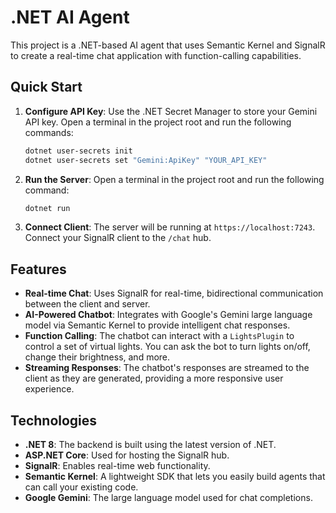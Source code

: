 # .NET AI Agent

This project is a .NET-based AI agent that uses Semantic Kernel and SignalR to create a real-time chat application with function-calling capabilities.

## Quick Start

1. **Configure API Key**: Use the .NET Secret Manager to store your Gemini API key. Open a terminal in the project root and run the following commands:

   ```bash
   dotnet user-secrets init
   dotnet user-secrets set "Gemini:ApiKey" "YOUR_API_KEY"
   ```

2. **Run the Server**: Open a terminal in the project root and run the following command:

   ```bash
   dotnet run
   ```

3. **Connect Client**: The server will be running at `https://localhost:7243`. Connect your SignalR client to the `/chat` hub.

## Features

- **Real-time Chat**: Uses SignalR for real-time, bidirectional communication between the client and server.
- **AI-Powered Chatbot**: Integrates with Google's Gemini large language model via Semantic Kernel to provide intelligent chat responses.
- **Function Calling**: The chatbot can interact with a `LightsPlugin` to control a set of virtual lights. You can ask the bot to turn lights on/off, change their brightness, and more.
- **Streaming Responses**: The chatbot's responses are streamed to the client as they are generated, providing a more responsive user experience.

## Technologies

- **.NET 8**: The backend is built using the latest version of .NET.
- **ASP.NET Core**: Used for hosting the SignalR hub.
- **SignalR**: Enables real-time web functionality.
- **Semantic Kernel**: A lightweight SDK that lets you easily build agents that can call your existing code.
- **Google Gemini**: The large language model used for chat completions.
